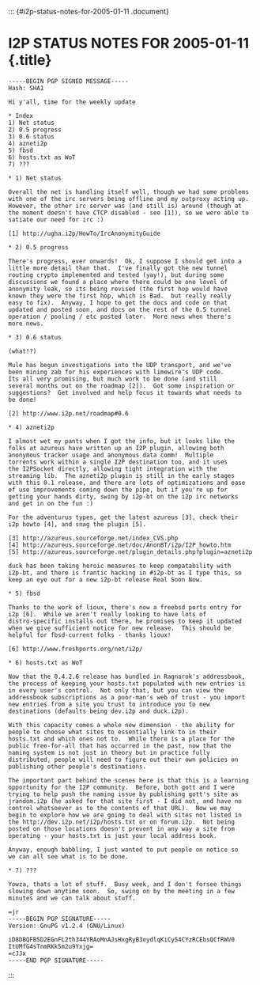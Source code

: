 ::: {#i2p-status-notes-for-2005-01-11 .document}
# I2P STATUS NOTES FOR 2005-01-11 {.title}

    -----BEGIN PGP SIGNED MESSAGE-----
    Hash: SHA1

    Hi y'all, time for the weekly update

    * Index
    1) Net status
    2) 0.5 progress
    3) 0.6 status
    4) azneti2p
    5) fbsd
    6) hosts.txt as WoT
    7) ???

    * 1) Net status

    Overall the net is handling itself well, though we had some problems
    with one of the irc servers being offline and my outproxy acting up.
    However, the other irc server was (and still is) around (though at
    the moment doesn't have CTCP disabled - see [1]), so we were able to
    satiate our need for irc :)

    [1] http://ugha.i2p/HowTo/IrcAnonymityGuide

    * 2) 0.5 progress

    There's progress, ever onwards!  Ok, I suppose I should get into a
    little more detail than that.  I've finally got the new tunnel
    routing crypto implemented and tested (yay!), but during some
    discussions we found a place where there could be one level of
    anonymity leak, so its being revised (the first hop would have
    known they were the first hop, which is Bad.  but really really
    easy to fix).  Anyway, I hope to get the docs and code on that
    updated and posted soon, and docs on the rest of the 0.5 tunnel
    operation / pooling / etc posted later.  More news when there's
    more news.

    * 3) 0.6 status

    (what!?)

    Mule has begun investigations into the UDP transport, and we've
    been mining zab for his experiences with limewire's UDP code.
    Its all very promising, but much work to be done (and still
    several months out on the roadmap [2]).  Got some inspiration or
    suggestions?  Get involved and help focus it towards what needs to
    be done!

    [2] http://www.i2p.net/roadmap#0.6

    * 4) azneti2p

    I almost wet my pants when I got the info, but it looks like the
    folks at azureus have written up an I2P plugin, allowing both
    anonymous tracker usage and anonymous data comm!  Multiple
    torrents work within a single I2P destination too, and it uses
    the I2PSocket directly, allowing tight integration with the
    streaming lib.  The azneti2p plugin is still in the early stages
    with this 0.1 release, and there are lots of optimizations and ease
    of use improvements coming down the pipe, but if you're up for
    getting your hands dirty, swing by i2p-bt on the i2p irc networks
    and get in on the fun :)

    For the adventurus types, get the latest azureus [3], check their
    i2p howto [4], and snag the plugin [5].

    [3] http://azureus.sourceforge.net/index_CVS.php
    [4] http://azureus.sourceforge.net/doc/AnonBT/i2p/I2P_howto.htm
    [5] http://azureus.sourceforge.net/plugin_details.php?plugin=azneti2p

    duck has been taking heroic measures to keep compatability with
    i2p-bt, and there is frantic hacking in #i2p-bt as I type this, so
    keep an eye out for a new i2p-bt release Real Soon Now.

    * 5) fbsd

    Thanks to the work of lioux, there's now a freebsd ports entry for
    i2p [6].  While we aren't really looking to have lots of
    distro-specific installs out there, he promises to keep it updated
    when we give sufficient notice for new release.  This should be
    helpful for fbsd-current folks - thanks lioux!

    [6] http://www.freshports.org/net/i2p/

    * 6) hosts.txt as WoT

    Now that the 0.4.2.6 release has bundled in Ragnarok's addressbook,
    the process of keeping your hosts.txt populated with new entries is
    in every user's control.  Not only that, but you can view the
    addressbook subscriptions as a poor-man's web of trust - you import
    new entries from a site you trust to introduce you to new
    destinations (defaults being dev.i2p and duck.i2p).

    With this capacity comes a whole new dimension - the ability for
    people to choose what sites to essentially link to in their
    hosts.txt and which ones not to.  While there is a place for the
    public free-for-all that has occurred in the past, now that the
    naming system is not just in theory but in practice fully
    distributed, people will need to figure out their own policies on
    publishing other people's destinations.

    The important part behind the scenes here is that this is a learning
    opportunity for the I2P community.  Before, both gott and I were
    trying to help push the naming issue by publishing gott's site as
    jrandom.i2p (he asked for that site first - I did not, and have no
    control whatsoever as to the contents of that URL).  Now we may
    begin to explore how we are going to deal with sites not listed in
    the http://dev.i2p.net/i2p/hosts.txt or on forum.i2p.  Not being
    posted on those locations doesn't prevent in any way a site from
    operating - your hosts.txt is just your local address book.

    Anyway, enough babbling, I just wanted to put people on notice so
    we can all see what is to be done.

    * 7) ???

    Yowza, thats a lot of stuff.  Busy week, and I don't forsee things
    slowing down anytime soon.  So, swing on by the meeting in a few
    minutes and we can talk about stuff.

    =jr
    -----BEGIN PGP SIGNATURE-----
    Version: GnuPG v1.2.4 (GNU/Linux)

    iD8DBQFB5D2EGnFL2th344YRAoMnAJsHxgRyB3eydlqKiCy54CYzRCEbsQCfRWV0
    ItUMfG4sTnmRKk5m2u9Yxjg=
    =cJJx
    -----END PGP SIGNATURE-----
:::
